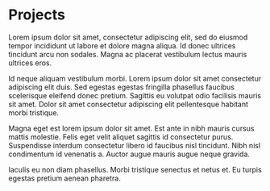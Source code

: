 # Projects

Lorem ipsum dolor sit amet, consectetur adipiscing elit, sed do eiusmod tempor incididunt ut labore et dolore magna aliqua. Id donec ultrices tincidunt arcu non sodales. Magna ac placerat vestibulum lectus mauris ultrices eros.

Id neque aliquam vestibulum morbi. Lorem ipsum dolor sit amet consectetur adipiscing elit duis. Sed egestas egestas fringilla phasellus faucibus scelerisque eleifend donec pretium. Sagittis eu volutpat odio facilisis mauris sit amet. Dolor sit amet consectetur adipiscing elit pellentesque habitant morbi tristique.

Magna eget est lorem ipsum dolor sit amet. Est ante in nibh mauris cursus mattis molestie. Felis eget velit aliquet sagittis id consectetur purus. Suspendisse interdum consectetur libero id faucibus nisl tincidunt. Nibh nisl condimentum id venenatis a. Auctor augue mauris augue neque gravida.

Iaculis eu non diam phasellus. Morbi tristique senectus et netus et. Eu turpis egestas pretium aenean pharetra.
